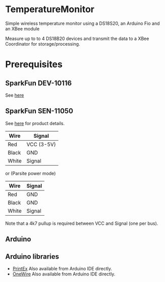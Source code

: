 # TemperatureMonitor
Simple wireless temperature monitor using a DS18S20, an Arduino Fio and an XBee module

Measure up to to 4 DS18B20 devices and transmit the data to a XBee Coordinator for storage/processing.

# Prerequisites

## SparkFun DEV-10116

See [here](https://www.sparkfun.com/products/10116)

## SparkFun SEN-11050

See [here](https://www.sparkfun.com/products/11050) for product details.

|Wire|Signal     |
|-----|----------|
|Red  |VCC (3-5V)|
|Black|GND       |
|White|Signal    |

or (Parsite power mode)

|Wire|Signal     |
|-----|----------|
|Red  |GND|
|Black|GND       |
|White|Signal    |

Note that a 4k7 pullup is required between VCC and Signal (one per bus).

## Arduino 

## Arduino libraries

* [PrintEx](https://github.com/Chris--A/PrintEx#printex-library-for-arduino-)
  Also available from Arduino IDE directly.
* [OneWire](https://www.pjrc.com/teensy/td_libs_OneWire.html)
  Also available from Arduino IDE directly.

